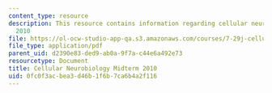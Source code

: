 ```yaml
---
content_type: resource
description: This resource contains information regarding cellular neurobiology midterm
  2010
file: https://ol-ocw-studio-app-qa.s3.amazonaws.com/courses/7-29j-cellular-neurobiology-spring-2012/0fc0f3acbea3d46b1f6b7ca6b4a2f116_MIT7_29JS12_Midterm10.pdf
file_type: application/pdf
parent_uid: d2390e83-ded9-ab0a-9f7a-c44e6a492e73
resourcetype: Document
title: Cellular Neurobiology Midterm 2010
uid: 0fc0f3ac-bea3-d46b-1f6b-7ca6b4a2f116
---
```

